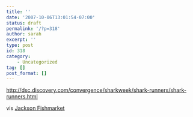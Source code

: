 ```yaml
---
title: ''
date: '2007-10-06T13:01:54-07:00'
status: draft
permalink: '/?p=318'
author: sarah
excerpt: ''
type: post
id: 318
category:
    - Uncategorized
tag: []
post_format: []
---
```

http://dsc.discovery.com/convergence/sharkweek/shark-runners/shark-runners.html

vis [Jackson Fishmarket](http://www.jacksonfish.com/blog/2007/10/03/1042/)